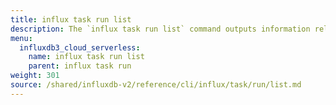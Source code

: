 ```yaml
---
title: influx task run list
description: The `influx task run list` command outputs information related to runs of a task.
menu:
  influxdb3_cloud_serverless:
    name: influx task run list
    parent: influx task run
weight: 301
source: /shared/influxdb-v2/reference/cli/influx/task/run/list.md
---
```


<!-- The content of this file is at 
// SOURCE content/shared/influxdb-v2/reference/cli/influx/task/run/list.md-->

